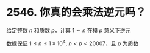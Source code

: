 # 2546. 你真的会乘法逆元吗？

给定整数 $n$ 和质数 $p$，计算 $1\sim n$ 在模 $p$ 意义下逆元

数据保证 $1\leq n\leq 1×10^4,\ n < p < 20007$，且 $p$ 为质数
